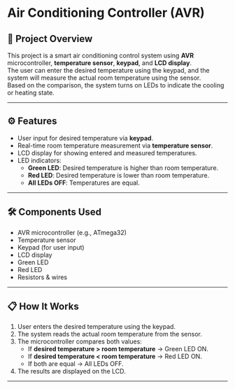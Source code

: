 # Air Conditioning Controller (AVR)

## 📌 Project Overview
This project is a smart air conditioning control system using **AVR** microcontroller, **temperature sensor**, **keypad**, and **LCD display**.  
The user can enter the desired temperature using the keypad, and the system will measure the actual room temperature using the sensor.  
Based on the comparison, the system turns on LEDs to indicate the cooling or heating state.

---

## ⚙️ Features
- User input for desired temperature via **keypad**.
- Real-time room temperature measurement via **temperature sensor**.
- LCD display for showing entered and measured temperatures.
- LED indicators:
  - **Green LED**: Desired temperature is higher than room temperature.
  - **Red LED**: Desired temperature is lower than room temperature.
  - **All LEDs OFF**: Temperatures are equal.

---

## 🛠 Components Used
- AVR microcontroller (e.g., ATmega32)
- Temperature sensor
- Keypad (for user input)
- LCD display
- Green LED
- Red LED
- Resistors & wires

---

## 📋 How It Works
1. User enters the desired temperature using the keypad.
2. The system reads the actual room temperature from the sensor.
3. The microcontroller compares both values:
   - If **desired temperature > room temperature** → Green LED ON.
   - If **desired temperature < room temperature** → Red LED ON.
   - If both are equal → All LEDs OFF.
4. The results are displayed on the LCD.

---
